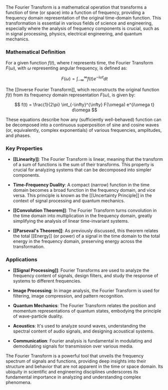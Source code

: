 The Fourier Transform is a mathematical operation that transforms a function of time (or space) into a function of frequency, providing a frequency domain representation of the original time-domain function. This transformation is essential in various fields of science and engineering, especially where the analysis of frequency components is crucial, such as in signal processing, physics, electrical engineering, and quantum mechanics.

### Mathematical Definition

For a given function $f(t)$, where $t$ represents time, the Fourier Transform $F(\omega)$, with $\omega$ representing angular frequency, is defined as:

$$ F(\omega) = \int_{-\infty}^{\infty} f(t) e^{-i\omega t} dt $$

The [[Inverse Fourier Transform]], which reconstructs the original function $f(t)$ from its frequency domain representation $F(\omega)$, is given by:

$$ f(t) = \frac{1}{2\pi} \int_{-\infty}^{\infty} F(\omega) e^{i\omega t} d\omega $$

These equations describe how any (sufficiently well-behaved) function can be decomposed into a continuous superposition of sine and cosine waves (or, equivalently, complex exponentials) of various frequencies, amplitudes, and phases.

### Key Properties

- **[[Linearity]]**: The Fourier Transform is linear, meaning that the transform of a sum of functions is the sum of their transforms. This property is crucial for analyzing systems that can be decomposed into simpler components.
  
- **Time-Frequency Duality**: A compact (narrow) function in the time domain becomes a broad function in the frequency domain, and vice versa. This principle is known as the [[Uncertainty Principle]] in the context of signal processing and quantum mechanics.

- **[[Convolution Theorem]]**: The Fourier Transform turns convolution in the time domain into multiplication in the frequency domain, greatly simplifying the analysis of linear time-invariant systems.

- **[[Parseval's Theorem]]**: As previously discussed, this theorem relates the total [[Energy]] (or power) of a signal in the time domain to the total energy in the frequency domain, preserving energy across the transformation.

### Applications

- **[[Signal Processing]]**: Fourier Transforms are used to analyze the frequency content of signals, design filters, and study the response of systems to different frequencies.

- **Image Processing**: In image analysis, the Fourier Transform is used for filtering, image compression, and pattern recognition.

- **Quantum Mechanics**: The Fourier Transform relates the position and momentum representations of quantum states, embodying the principle of wave-particle duality.

- **Acoustics**: It's used to analyze sound waves, understanding the spectral content of audio signals, and designing acoustical systems.

- **Communication**: Fourier analysis is fundamental in modulating and demodulating signals for transmission over various media.

The Fourier Transform is a powerful tool that unveils the frequency spectrum of signals and functions, providing deep insights into their structure and behavior that are not apparent in the time or space domain. Its ubiquity in scientific and engineering disciplines underscores its fundamental importance in analyzing and understanding complex phenomena.